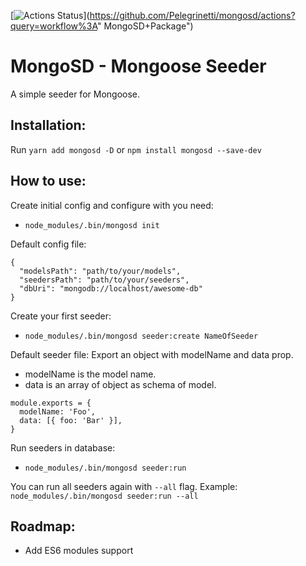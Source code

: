 [![Actions Status](https://github.com/Pelegrinetti/mongosd/workflows/MongoSD%20Package/badge.svg)](https://github.com/Pelegrinetti/mongosd/actions?query=workflow%3A"
MongoSD+Package")

# MongoSD - Mongoose Seeder

A simple seeder for Mongoose.

## Installation:

Run `yarn add mongosd -D` or `npm install mongosd --save-dev`

## How to use:

Create initial config and configure with you need:

- `node_modules/.bin/mongosd init`

Default config file:

```
{
  "modelsPath": "path/to/your/models",
  "seedersPath": "path/to/your/seeders",
  "dbUri": "mongodb://localhost/awesome-db"
}
```

Create your first seeder:

- `node_modules/.bin/mongosd seeder:create NameOfSeeder`

Default seeder file:
Export an object with modelName and data prop.

- modelName is the model name.
- data is an array of object as schema of model.

```
module.exports = {
  modelName: 'Foo',
  data: [{ foo: 'Bar' }],
}
```

Run seeders in database:

- `node_modules/.bin/mongosd seeder:run`

You can run all seeders again with `--all` flag. Example: `node_modules/.bin/mongosd seeder:run --all`

## Roadmap:

- Add ES6 modules support
